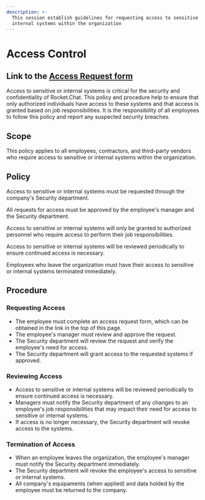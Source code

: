 ```yaml
---
description: >-
  This session establish guidelines for requesting access to sensitive or
  internal systems within the organization
---
```


# Access Control

## Link to the [Access Request form](https://rocketchat.atlassian.net/jira/core/projects/AR/form/15?atlOrigin=eyJpIjoiNGU1OTQ1Y2NmOGE5NDNmZWI5NDk4ZTJlYmRmMGY0ZjQiLCJwIjoiaiJ9)

Access to sensitive or internal systems is critical for the security and confidentiality of Rocket.Chat. This policy and procedure help to ensure that only authorized individuals have access to these systems and that access is granted based on job responsibilities. It is the responsibility of all employees to follow this policy and report any suspected security breaches.

## Scope

This policy applies to all employees, contractors, and third-party vendors who require access to sensitive or internal systems within the organization.

## Policy

Access to sensitive or internal systems must be requested through the company's Security department.

All requests for access must be approved by the employee's manager and the Security department.

Access to sensitive or internal systems will only be granted to authorized personnel who require access to perform their job responsibilities.

Access to sensitive or internal systems will be reviewed periodically to ensure continued access is necessary.

Employees who leave the organization must have their access to sensitive or internal systems terminated immediately.

## Procedure

### Requesting Access

* The employee must complete an access request form, which can be obtained in the link in the top of this page.
* The employee's manager must review and approve the request.
* The Security department will review the request and verify the employee's need for access.
* The Security department will grant access to the requested systems if approved.

### Reviewing Access

* Access to sensitive or internal systems will be reviewed periodically to ensure continued access is necessary.
* Managers must notify the Security department of any changes to an employee's job responsibilities that may impact their need for access to sensitive or internal systems.
* If access is no longer necessary, the Security department will revoke access to the systems.

### Termination of Access

* When an employee leaves the organization, the employee's manager must notify the Security department immediately.
* The Security department will revoke the employee's access to sensitive or internal systems.
* All company's equipaments (when applied) and data holded by the employee must be returned to the company.

